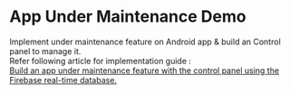 # App Under Maintenance Demo
Implement under maintenance feature on Android app & build an Control panel to manage it.  
Refer following article for implementation guide :  
[Build an app under maintenance feature with the control panel using the Firebase real-time database.
](https://medium.com/@sharmadhiraj.np/build-an-app-under-maintenance-feature-with-the-control-panel-using-the-firebase-real-time-f0815ef38c20)

